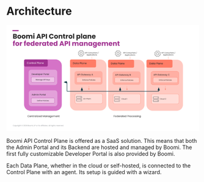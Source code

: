 # Architecture 

<head>
  <meta name="guidename" content="API Management"/>
  <meta name="context" content="GUID-53abeef5-79c5-463a-b473-39b8467bdaca"/>
</head> 

![](../Images/img-cp-Boomi_API_control_plane.png)

Boomi API Control Plane is offered as a SaaS solution. This means that both the Admin Portal and its Backend are hosted and managed by Boomi. The first fully customizable Developer Portal is also provided by Boomi. 

Each Data Plane, whether in the cloud or self-hosted, is connected to the Control Plane with an agent. Its setup is guided with a wizard.